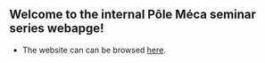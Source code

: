 ## Welcome to the internal Pôle Méca seminar series webapge!


* The website can can be browsed [here](https://alexandredabyseesaram.github.io/Wiki_LMS/).
